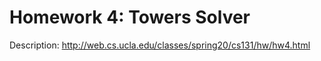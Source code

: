 # Homework 4: Towers Solver

Description: http://web.cs.ucla.edu/classes/spring20/cs131/hw/hw4.html
